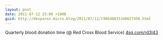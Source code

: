 ```yaml
---
layout: post
date: 2011-07-12 15:09 +1000
guid: http://desparoz.micro.blog/2011/07/12/t90648835348627456.html
---
```

Quarterly blood donation time (@ Red Cross Blood Service) [4sq.com/rd3I43](http://4sq.com/rd3I43)
